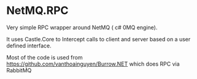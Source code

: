 # NetMQ.RPC


Very simple RPC wrapper around NetMQ ( c# 0MQ engine).


It uses Castle.Core to Intercept calls to client and server based on a user defined interface.

Most of the code is used from https://github.com/vanthoainguyen/Burrow.NET
which does RPC via RabbitMQ


